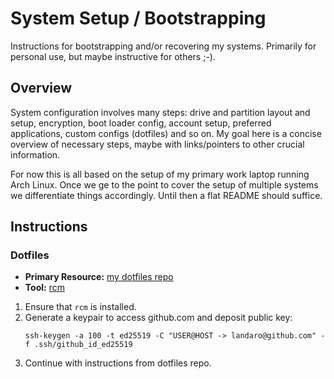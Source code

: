 # System Setup / Bootstrapping

Instructions for bootstrapping and/or recovering my systems.
Primarily for personal use, but maybe instructive for others ;-).

## Overview

System configuration involves many steps: drive and partition layout and setup, encryption, boot loader config, account setup, preferred applications, custom configs (dotfiles) and so on.
My goal here is a concise overview of necessary steps, maybe with links/pointers to other crucial information.

For now this is all based on the setup of my primary work laptop running Arch Linux.
Once we ge to the point to cover the setup of multiple systems we differentiate things accordingly.
Until then a flat README should suffice.

## Instructions

### Dotfiles

- **Primary Resource:** [my dotfiles repo](https://github.com/landaro/dotfiles)
- **Tool:** [rcm](https://github.com/thoughtbot/rcm)

1. Ensure that `rcm` is installed.
2. Generate a keypair to access github.com and deposit public key:
   ```
   ssh-keygen -a 100 -t ed25519 -C "USER@HOST -> landaro@github.com" -f .ssh/github_id_ed25519
   ```
3. Continue with instructions from dotfiles repo.
